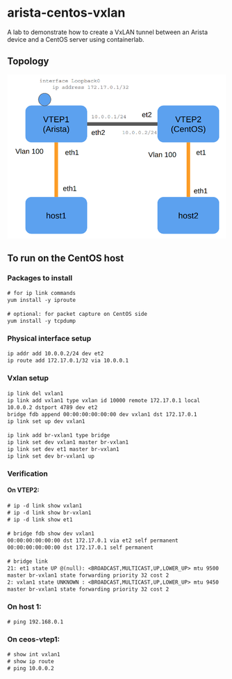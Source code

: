 # arista-centos-vxlan
A lab to demonstrate how to create a VxLAN tunnel between an Arista device and a CentOS server using containerlab.
## Topology
![Topology](topology.png)

## To run on the CentOS host

### Packages to install
```
# for ip link commands
yum install -y iproute

# optional: for packet capture on CentOS side
yum install -y tcpdump
```

### Physical interface setup
```
ip addr add 10.0.0.2/24 dev et2
ip route add 172.17.0.1/32 via 10.0.0.1
```
### Vxlan setup
```
ip link del vxlan1
ip link add vxlan1 type vxlan id 10000 remote 172.17.0.1 local 10.0.0.2 dstport 4789 dev et2
bridge fdb append 00:00:00:00:00:00 dev vxlan1 dst 172.17.0.1
ip link set up dev vxlan1

ip link add br-vxlan1 type bridge
ip link set dev vxlan1 master br-vxlan1
ip link set dev et1 master br-vxlan1 
ip link set dev br-vxlan1 up
```



### Verification
#### On VTEP2: 
```
# ip -d link show vxlan1
# ip -d link show br-vxlan1
# ip -d link show et1

# bridge fdb show dev vxlan1   
00:00:00:00:00:00 dst 172.17.0.1 via et2 self permanent
00:00:00:00:00:00 dst 172.17.0.1 self permanent

# bridge link
21: et1 state UP @(null): <BROADCAST,MULTICAST,UP,LOWER_UP> mtu 9500 master br-vxlan1 state forwarding priority 32 cost 2 
2: vxlan1 state UNKNOWN : <BROADCAST,MULTICAST,UP,LOWER_UP> mtu 9450 master br-vxlan1 state forwarding priority 32 cost 2
```


### On host 1: 
```
# ping 192.168.0.1
```

### On ceos-vtep1:
```
# show int vxlan1
# show ip route 
# ping 10.0.0.2
```